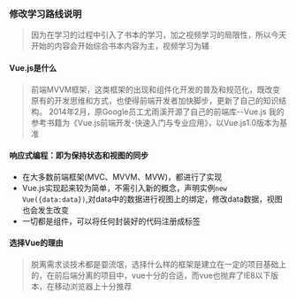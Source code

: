 ### 修改学习路线说明
> 因为在学习的过程中引入了书本的学习，加之视频学习的局限性，所以今天开始的内容会开始综合书本内容为主，视频学习为辅

#### Vue.js是什么
> 前端MVVM框架，这类框架的出现和组件化开发的普及和规范化，既改变原有的开发思维和方式，也使得前端开发者加快脚步，更新了自己的知识结构。
> 2014年2月，原Google员工尤雨溪开源了自己的前端库--Vue.js
> 我的参考书籍为《Vue.js前端开发-快速入门与专业应用》，以Vue.js1.0版本为基准

#### 响应式编程：即为保持状态和视图的同步
- 在大多数前端框架(MVC、MVVM、MVW)，都进行了实现
-  Vue.js实现起来较为简单，不需引入新的概念，声明实例``new Vue({data:data})``,对data中的数据进行视图上的绑定，修改data数据，视图也会发生改变
- 一切都是组件，可以将任何封装好的代码注册成标签

#### 选择Vue的理由
> 脱离需求谈技术都是耍流氓，选择什么样的框架是建立在一定的项目基础上的，在前后端分离的项目中，vue十分的合适，而vue也抛弃了IE8以下版本，在移动浏览器上十分推荐
